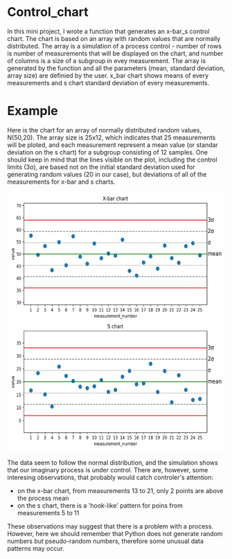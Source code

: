 # Control_chart

In this mini project, I wrote a function that generates an x-bar_s control chart. The chart is based on an array with random values that are normally distributed. The array is a simulation of a process control - number of rows is number of measurements that will be displayed on the chart, and number of columns is a size of a subgroup in evey measurement. The array is generated by the function and all the parameters (mean, standard deviation, array size) are definied by the user. x_bar chart shows means of every measurements and s chart standard deviation of every measurements.

# Example

Here is the chart for an array of normally distributed random values, N(50,20). The array size is 25x12, which indicates that 25 measurements will be ploted, and each measurement represent a mean value (or standar deviation on the s chart) for a subgroup consisting of 12 samples. One should keep in mind that the lines visible on the plot, including the control limits (3σ), are based not on the initial standard deviation used for generating random values (20 in our case), but deviations of all of the measurements for x-bar and s charts.

<img src="control_chart.png" width="600" height="600">

The data seem to follow the normal distribution, and the simulation shows that our imaginary process is under control. There are, however, some interesing observations, that probably would catch controler's attention:
 - on the x-bar chart, from measurements 13 to 21, only 2 points are above the process mean
 - on the s chart, there is a 'hook-like' pattern for poins from measurements 5 to 11

These observations may suggest that there is a problem with a process. However, here we should remember that Python does not generate random numbers but pseudo-random numbers, therefore some unusual data patterns may occur.
